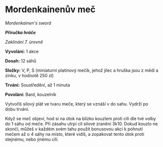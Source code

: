 # Mordenkainenův meč

*Mordenkainen's sword*

***Příručka hráče***

*Zaklínání 7. úrovně*

**Vyvolání:** 1 akce

**Dosah:** 12 sáhů

**Složky:** V, P, S (miniaturní platinový mečík, jehož jílec a hruška jsou z mědi a zinku, v hodnotě 250 zl)

**Trvání:** Soustředění, až 1 minuta

**Povolání:** Bard, kouzelník

Vytvoříš silový plát ve tvaru meče, který se vznáší v do sahu. Vydrží po dobu trvání.

Když se meč objeví, hod si na útok na blízko kouzlem proti cíli dle tvé volby do 1 sáhu od meče. Při zásahu utrpí cíl silové zranění 3k10. Dokud kouzlo ne skončí, můžeš v každém svém tahu použít bonusovou akci k pohnutí mečem až o 4 sáhy na místo, které vidíš, a zopakovat tento útok proti stejnému, nebo jinému cíli.